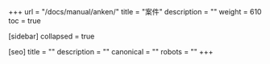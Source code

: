 +++
url = "/docs/manual/anken/"
title = "案件"
description = ""
weight = 610
toc = true

[sidebar]
collapsed = true

[seo]
title = ""
description = ""
canonical = ""
robots = ""
+++

